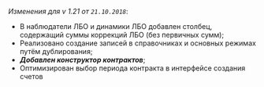 _Изменения для v 1.21 от `21.10.2018`_:
- В наблюдатели ЛБО и динамики ЛБО добавлен столбец, содержащий суммы коррекций ЛБО (без первичных сумм);
- Реализовано создание записей в справочниках и основных режимах путём дублирования;
- ***Добавлен конструктор контрактов***;
- Оптимизирован выбор периода контракта в интерфейсе создания счетов
